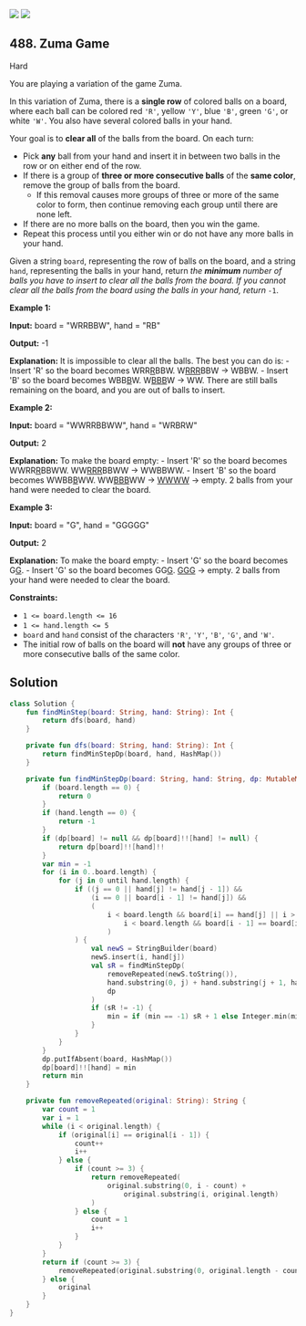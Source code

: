 [![](https://img.shields.io/github/stars/javadev/LeetCode-in-Kotlin?label=Stars&style=flat-square)](https://github.com/javadev/LeetCode-in-Kotlin)
[![](https://img.shields.io/github/forks/javadev/LeetCode-in-Kotlin?label=Fork%20me%20on%20GitHub%20&style=flat-square)](https://github.com/javadev/LeetCode-in-Kotlin/fork)

## 488\. Zuma Game

Hard

You are playing a variation of the game Zuma.

In this variation of Zuma, there is a **single row** of colored balls on a board, where each ball can be colored red `'R'`, yellow `'Y'`, blue `'B'`, green `'G'`, or white `'W'`. You also have several colored balls in your hand.

Your goal is to **clear all** of the balls from the board. On each turn:

*   Pick **any** ball from your hand and insert it in between two balls in the row or on either end of the row.
*   If there is a group of **three or more consecutive balls** of the **same color**, remove the group of balls from the board.
    *   If this removal causes more groups of three or more of the same color to form, then continue removing each group until there are none left.
*   If there are no more balls on the board, then you win the game.
*   Repeat this process until you either win or do not have any more balls in your hand.

Given a string `board`, representing the row of balls on the board, and a string `hand`, representing the balls in your hand, return _the **minimum** number of balls you have to insert to clear all the balls from the board. If you cannot clear all the balls from the board using the balls in your hand, return_ `-1`.

**Example 1:**

**Input:** board = "WRRBBW", hand = "RB"

**Output:** -1

**Explanation:** It is impossible to clear all the balls. The best you can do is: - Insert 'R' so the board becomes WRR<ins>R</ins>BBW. W<ins>RRR</ins>BBW -> WBBW. - Insert 'B' so the board becomes WBB<ins>B</ins>W. W<ins>BBB</ins>W -> WW. There are still balls remaining on the board, and you are out of balls to insert.

**Example 2:**

**Input:** board = "WWRRBBWW", hand = "WRBRW"

**Output:** 2

**Explanation:** To make the board empty: - Insert 'R' so the board becomes WWRR<ins>R</ins>BBWW. WW<ins>RRR</ins>BBWW -> WWBBWW. - Insert 'B' so the board becomes WWBB<ins>B</ins>WW. WW<ins>BBB</ins>WW -> <ins>WWWW</ins> -> empty. 2 balls from your hand were needed to clear the board.

**Example 3:**

**Input:** board = "G", hand = "GGGGG"

**Output:** 2

**Explanation:** To make the board empty: - Insert 'G' so the board becomes G<ins>G</ins>. - Insert 'G' so the board becomes GG<ins>G</ins>. <ins>GGG</ins> -> empty. 2 balls from your hand were needed to clear the board.

**Constraints:**

*   `1 <= board.length <= 16`
*   `1 <= hand.length <= 5`
*   `board` and `hand` consist of the characters `'R'`, `'Y'`, `'B'`, `'G'`, and `'W'`.
*   The initial row of balls on the board will **not** have any groups of three or more consecutive balls of the same color.

## Solution

```kotlin
class Solution {
    fun findMinStep(board: String, hand: String): Int {
        return dfs(board, hand)
    }

    private fun dfs(board: String, hand: String): Int {
        return findMinStepDp(board, hand, HashMap())
    }

    private fun findMinStepDp(board: String, hand: String, dp: MutableMap<String, MutableMap<String, Int?>?>): Int {
        if (board.length == 0) {
            return 0
        }
        if (hand.length == 0) {
            return -1
        }
        if (dp[board] != null && dp[board]!![hand] != null) {
            return dp[board]!![hand]!!
        }
        var min = -1
        for (i in 0..board.length) {
            for (j in 0 until hand.length) {
                if ((j == 0 || hand[j] != hand[j - 1]) &&
                    (i == 0 || board[i - 1] != hand[j]) &&
                    (
                        i < board.length && board[i] == hand[j] || i > 0 &&
                            i < board.length && board[i - 1] == board[i] && board[i] != hand[j]
                        )
                ) {
                    val newS = StringBuilder(board)
                    newS.insert(i, hand[j])
                    val sR = findMinStepDp(
                        removeRepeated(newS.toString()),
                        hand.substring(0, j) + hand.substring(j + 1, hand.length),
                        dp
                    )
                    if (sR != -1) {
                        min = if (min == -1) sR + 1 else Integer.min(min, sR + 1)
                    }
                }
            }
        }
        dp.putIfAbsent(board, HashMap())
        dp[board]!![hand] = min
        return min
    }

    private fun removeRepeated(original: String): String {
        var count = 1
        var i = 1
        while (i < original.length) {
            if (original[i] == original[i - 1]) {
                count++
                i++
            } else {
                if (count >= 3) {
                    return removeRepeated(
                        original.substring(0, i - count) +
                            original.substring(i, original.length)
                    )
                } else {
                    count = 1
                    i++
                }
            }
        }
        return if (count >= 3) {
            removeRepeated(original.substring(0, original.length - count))
        } else {
            original
        }
    }
}
```